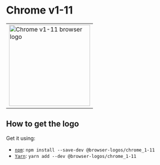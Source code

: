 Chrome v1-11
============

<!-- markdownlint-disable line-length no-inline-html -->
<table>
    <tr height=230>
        <td>
            <a href="https://github.com/alrra/browser-logos/tree/1664fc25b765a4922e1d8843e7170849e19f274e/src/archive/chrome_1-11">
                <img width=220 src="https://raw.githubusercontent.com/alrra/browser-logos/1664fc25b765a4922e1d8843e7170849e19f274e/src/archive/chrome_1-11/chrome_1-11.svg?sanitize=true" alt="Chrome v1-11 browser logo">
            </a>
        </td>
    </tr>
</table>
<!-- markdownlint-enable line-length no-inline-html -->

How to get the logo
-------------------

Get it using:

* [`npm`][npm]: `npm install --save-dev @browser-logos/chrome_1-11`
* [`Yarn`][yarn]: `yarn add --dev @browser-logos/chrome_1-11`

<!-- Link labels: -->

[npm]: https://www.npmjs.com/
[yarn]: https://yarnpkg.com/
